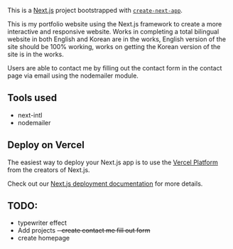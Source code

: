 This is a [Next.js](https://nextjs.org/) project bootstrapped with [`create-next-app`](https://github.com/vercel/next.js/tree/canary/packages/create-next-app).

This is my portfolio website using the Next.js framework to create a more interactive and responsive website.
Works in completing a total bilingual website in both English and Korean are in the works, English version of the site should be 100% working, works on getting the Korean version of the site is in the works.

Users are able to contact me by filling out the contact form in the contact page via email using the nodemailer module.

## Tools used
- next-intl
- nodemailer

## Deploy on Vercel

The easiest way to deploy your Next.js app is to use the [Vercel Platform](https://vercel.com/new?utm_medium=default-template&filter=next.js&utm_source=create-next-app&utm_campaign=create-next-app-readme) from the creators of Next.js.

Check out our [Next.js deployment documentation](https://nextjs.org/docs/deployment) for more details.


## TODO: 
- typewriter effect
- Add projects
~~- create contact me fill out form~~
- create homepage